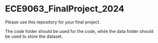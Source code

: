 # ECE9063_FinalProject_2024

Please use this repository for your final project. 

The code folder should be used for the code, while the data folder should be used to store the dataset. 
